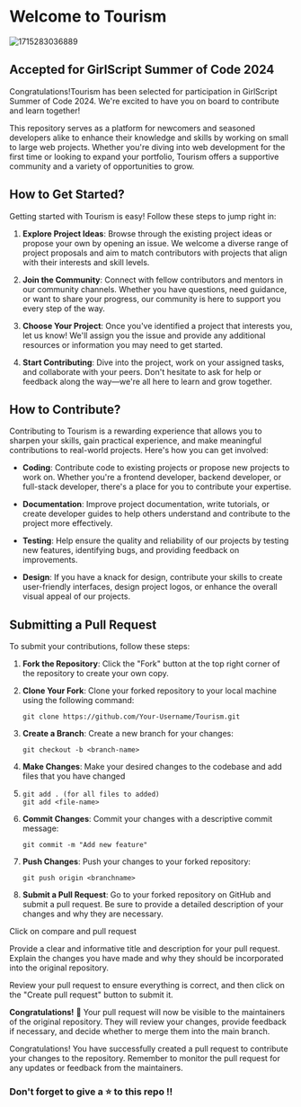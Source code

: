 # Welcome to Tourism

![1715283036889](https://github.com/P-lavanya16/Tourism/assets/145569662/1c236e54-992b-46b1-b46c-368a8bbb715c)



## Accepted for GirlScript Summer of Code 2024

Congratulations!Tourism  has been selected for participation in GirlScript Summer of Code 2024. We're excited to have you on board to contribute and learn together!

This repository serves as a platform for newcomers and seasoned developers alike to enhance their knowledge and skills by working on small to large web projects. Whether you're diving into web development for the first time or looking to expand your portfolio, Tourism offers a supportive community and a variety of opportunities to grow.

## How to Get Started?

Getting started with Tourism is easy! Follow these steps to jump right in:

1. **Explore Project Ideas**: Browse through the existing project ideas or propose your own by opening an issue. We welcome a diverse range of project proposals and aim to match contributors with projects that align with their interests and skill levels.

2. **Join the Community**: Connect with fellow contributors and mentors in our community channels. Whether you have questions, need guidance, or want to share your progress, our community is here to support you every step of the way.

3. **Choose Your Project**: Once you've identified a project that interests you, let us know! We'll assign you the issue and provide any additional resources or information you may need to get started.

4. **Start Contributing**: Dive into the project, work on your assigned tasks, and collaborate with your peers. Don't hesitate to ask for help or feedback along the way—we're all here to learn and grow together.

## How to Contribute?

Contributing to Tourism is a rewarding experience that allows you to sharpen your skills, gain practical experience, and make meaningful contributions to real-world projects. Here's how you can get involved:

- **Coding**: Contribute code to existing projects or propose new projects to work on. Whether you're a frontend developer, backend developer, or full-stack developer, there's a place for you to contribute your expertise.

- **Documentation**: Improve project documentation, write tutorials, or create developer guides to help others understand and contribute to the project more effectively.

- **Testing**: Help ensure the quality and reliability of our projects by testing new features, identifying bugs, and providing feedback on improvements.

- **Design**: If you have a knack for design, contribute your skills to create user-friendly interfaces, design project logos, or enhance the overall visual appeal of our projects.

## Submitting a Pull Request

To submit your contributions, follow these steps:

1. **Fork the Repository**: Click the "Fork" button at the top right corner of the repository to create your own copy.

2. **Clone Your Fork**: Clone your forked repository to your local machine using the following command:
   ```
   git clone https://github.com/Your-Username/Tourism.git
   ```

3. **Create a Branch**: Create a new branch for your changes:
   ```
   git checkout -b <branch-name>
   ```

4. **Make Changes**: Make your desired changes to the codebase and add files that you have changed
5. ```
   git add . (for all files to added)
   git add <file-name>
   ```

6. **Commit Changes**: Commit your changes with a descriptive commit message:
   ```
   git commit -m "Add new feature"
   ```

7. **Push Changes**: Push your changes to your forked repository:
   ```
   git push origin <branchname>
   ```
  

8. **Submit a Pull Request**: Go to your forked repository on GitHub and submit a pull request. Be sure to provide a detailed description of your changes and why they are necessary.

Click on compare and pull request

Provide a clear and informative title and description for your pull request. Explain the changes you have made and why they should be incorporated into the original repository.

Review your pull request to ensure everything is correct, and then click on the "Create pull request" button to submit it.

**Congratulations!** 🎉
Your pull request will now be visible to the maintainers of the original repository. They will review your changes, provide feedback if necessary, and decide whether to merge them into the main branch.

Congratulations! You have successfully created a pull request to contribute your changes to the repository. Remember to monitor the pull request for any updates or feedback from the maintainers.

<h3>Don't forget to give a ⭐ to this repo !!</h3>
